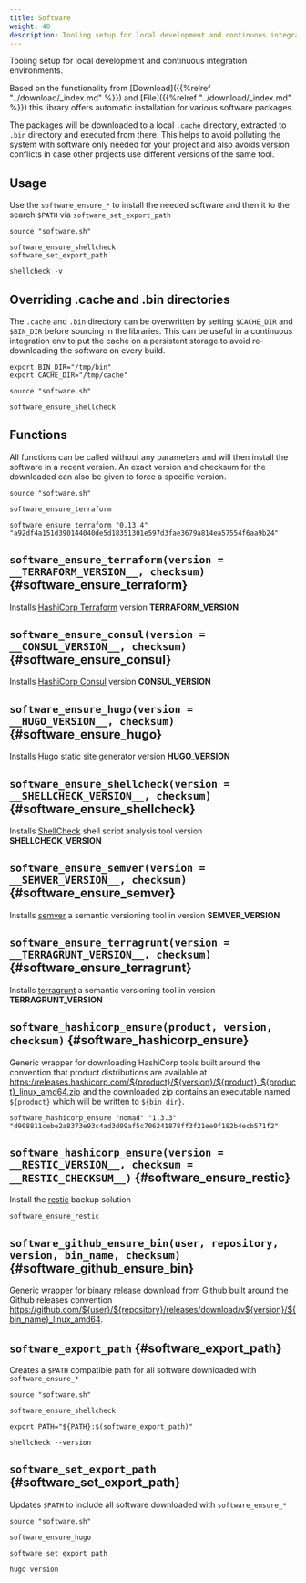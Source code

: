 ```yaml
---
title: Software
weight: 40
description: Tooling setup for local development and continuous integration environments
---
```


Tooling setup for local development and continuous integration environments.

Based on the functionality from [Download]({{%relref "../download/_index.md" %}}) and [File]({{%relref "../download/_index.md" %}}) this library offers automatic installation for various software packages.

The packages will be downloaded to a local `.cache` directory, extracted to `.bin` directory and executed from there. This helps to avoid polluting the system with software only needed for your project and also avoids version conflicts in case other projects use different versions of the same tool.

## Usage

Use the `software_ensure_*` to install the needed software and then it to the search `$PATH` via `software_set_export_path`

```shell
source "software.sh"

software_ensure_shellcheck
software_set_export_path

shellcheck -v
```

## Overriding .cache and .bin directories

The `.cache` and `.bin` directory can be overwritten by setting `$CACHE_DIR` and `$BIN_DIR` before sourcing in the libraries. This can be useful in a continuous integration env to put the cache on a persistent storage to avoid re-downloading the software on every build.

```shell
export BIN_DIR="/tmp/bin"
export CACHE_DIR="/tmp/cache"

source "software.sh"

software_ensure_shellcheck
```

## Functions

All functions can be called without any parameters and will then install the software in a recent version. An exact version and checksum for the downloaded can also be given to force a specific version.

```shell
source "software.sh"

software_ensure_terraform

software_ensure_terraform "0.13.4" "a92df4a151d390144040de5d18351301e597d3fae3679a814ea57554f6aa9b24"
```

## `software_ensure_terraform(version = __TERRAFORM_VERSION__, checksum)` {#software_ensure_terraform}
Installs [HashiCorp Terraform](https://www.terraform.io/) version __TERRAFORM_VERSION__

## `software_ensure_consul(version = __CONSUL_VERSION__, checksum)` {#software_ensure_consul}
Installs [HashiCorp Consul](https://www.consul.io/) version __CONSUL_VERSION__

## `software_ensure_hugo(version = __HUGO_VERSION__, checksum)` {#software_ensure_hugo}
Installs [Hugo](https://gohugo.io/) static site generator version __HUGO_VERSION__

## `software_ensure_shellcheck(version = __SHELLCHECK_VERSION__, checksum)` {#software_ensure_shellcheck}
Installs [ShellCheck](https://www.shellcheck.net/) shell script analysis tool version __SHELLCHECK_VERSION__

## `software_ensure_semver(version = __SEMVER_VERSION__, checksum)`  {#software_ensure_semver}
Installs [semver](https://github.com/maykonlf/semver-cli) a semantic versioning tool in version __SEMVER_VERSION__

## `software_ensure_terragrunt(version = __TERRAGRUNT_VERSION__, checksum)`  {#software_ensure_terragrunt}
Installs [terragrunt](https://terragrunt.gruntwork.io/) a semantic versioning tool in version __TERRAGRUNT_VERSION__


## `software_hashicorp_ensure(product, version, checksum)` {#software_hashicorp_ensure}
Generic wrapper for downloading HashiCorp tools built around the convention that product distributions are available at https://releases.hashicorp.com/${product}/${version}/${product}_${product}_linux_amd64.zip and the downloaded
zip contains an executable named `${product}` which will be written to `${bin_dir}`.

```shell
software_hashicorp_ensure "nomad" "1.3.3" "d908811cebe2a8373e93c4ad3d09af5c706241878ff3f21ee0f182b4ecb571f2"
```

## `software_hashicorp_ensure(version = __RESTIC_VERSION__, checksum = __RESTIC_CHECKSUM__)` {#software_ensure_restic}
Install the [restic](https://restic.net/) backup solution

```shell
software_ensure_restic
```

## `software_github_ensure_bin(user, repository, version, bin_name, checksum)` {#software_github_ensure_bin}

Generic wrapper for binary release download from Github built around the Github releases convention https://github.com/${user}/${repository}/releases/download/v${version}/${bin_name}_linux_amd64.


## `software_export_path` {#software_export_path}
Creates a `$PATH` compatible path for all software downloaded with `software_ensure_*`

```shell
source "software.sh"

software_ensure_shellcheck

export PATH="${PATH}:$(software_export_path)"

shellcheck --version
```

## `software_set_export_path` {#software_set_export_path}
Updates `$PATH` to include all software downloaded with `software_ensure_*`

```shell
source "software.sh"

software_ensure_hugo

software_set_export_path

hugo version
```
